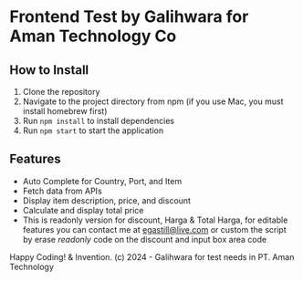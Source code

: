# Frontend Test by Galihwara for Aman Technology Co

## How to Install

1. Clone the repository
2. Navigate to the project directory from npm (if you use Mac, you must install homebrew first)
3. Run `npm install` to install dependencies
4. Run `npm start` to start the application

## Features

- Auto Complete for Country, Port, and Item
- Fetch data from APIs
- Display item description, price, and discount
- Calculate and display total price
- This is readonly version for discount, Harga & Total Harga, for editable features you can contact me at egastill@live.com or custom the script by erase *readonly* code on the discount and input box area code

Happy Coding! & Invention.
(c) 2024 - Galihwara for test needs in PT. Aman Technology